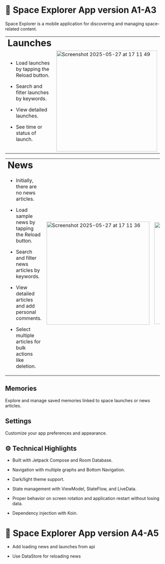 # 🚀 Space Explorer App version A1-A3
Space Explorer is a mobile application for discovering and managing space-related content.

<table border="0">
 <tr>
    <td><b style="font-size:30px">     
      Launches
    </b></td>
    <td></td>    
    <td></td>
 </tr>
 <tr>
    <td>

- Load launches by tapping the Reload button.

- Search and filter launches by keywords.

- View detailed launches.

- See time or status of launch.

    </td>
    <td>
      <img width="328" alt="Screenshot 2025-05-27 at 17 11 49" src="https://github.com/user-attachments/assets/ff708085-47d0-4ca0-b330-c9d088a5656c" />
    </td>
    <td>
      <img width="331" alt="Screenshot 2025-05-27 at 17 12 11" src="https://github.com/user-attachments/assets/b1e653c5-f753-4223-98ed-1b74fc8c4f8d" />
    </td>
 </tr>
</table>

<table border="0">
 <tr>
    <td><b style="font-size:30px">     
      News
    </b></td>
    <td></td>    
    <td></td>
 </tr>
 <tr>
    <td>
      
- Initially, there are no news articles.

- Load sample news by tapping the Reload button.

- Search and filter news articles by keywords.

- View detailed articles and add personal comments.

- Select multiple articles for bulk actions like deletion.
  
    </td>
    <td>
      <img width="335" alt="Screenshot 2025-05-27 at 17 11 36" src="https://github.com/user-attachments/assets/ff6b3403-6891-4379-80b4-70033b3db044" />
    </td>
    <td>
      <img width="331" alt="Screenshot 2025-05-27 at 17 12 28" src="https://github.com/user-attachments/assets/842448eb-97f7-472e-a048-083cfa4572bb" />
    </td>
 </tr>
</table>


## Memories
Explore and manage saved memories linked to space launches or news articles.

## Settings
Customize your app preferences and appearance.

## ⚙️ Technical Highlights

- Built with Jetpack Compose and Room Database.

- Navigation with multiple graphs and Bottom Navigation.

- Dark/light theme support.

- State management with ViewModel, StateFlow, and LiveData.

- Proper behavior on screen rotation and application restart without losing data.

- Dependency injection with Koin.

# 🚀 Space Explorer App version A4-A5

- Add loading news and launches from api

- Use DataStore for reloading news

